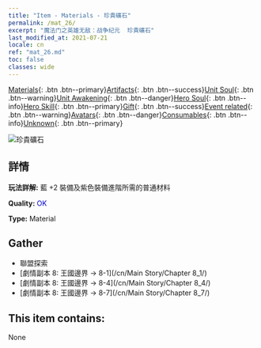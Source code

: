 ```yaml
---
title: "Item - Materials - 珍貴礦石"
permalink: /mat_26/
excerpt: "魔法门之英雄无敌：战争纪元  珍貴礦石"
last_modified_at: 2021-07-21
locale: cn
ref: "mat_26.md"
toc: false
classes: wide
---
```

 [Materials](/ItemsCN/){: .btn .btn--primary}[Artifacts](/ItemsCN/Artifacts/){: .btn .btn--success}[Unit Soul](/ItemsCN/UnitSoul/){: .btn .btn--warning}[Unit Awakening](/ItemsCN/UnitAwakening/){: .btn .btn--danger}[Hero Soul](/ItemsCN/HeroSoul/){: .btn .btn--info}[Hero Skill](/ItemsCN/HeroSkill/){: .btn .btn--primary}[Gift](/ItemsCN/Gift/){: .btn .btn--success}[Event related](/ItemsCN/Events/){: .btn .btn--warning}[Avatars](/ItemsCN/Avatars/){: .btn .btn--danger}[Consumables](/ItemsCN/Consumables/){: .btn .btn--info}[Unknown](/ItemsCN/Unknown/){: .btn .btn--primary}

 ![珍貴礦石](/images/t/i_cailiao_kuangshi1.png)

## 詳情
 **玩法詳解:** 藍 +2 裝備及紫色裝備進階所需的普通材料

 **Quality:** <span style="color: #0000CD">OK</span>

 **Type:** Material

## Gather

*    聯盟探索 
*    [劇情副本 8: 王國邊界 -> 8-1](/cn/Main Story/Chapter 8_1/) 
*    [劇情副本 8: 王國邊界 -> 8-4](/cn/Main Story/Chapter 8_4/) 
*    [劇情副本 8: 王國邊界 -> 8-7](/cn/Main Story/Chapter 8_7/) 

## This item contains:

  None

